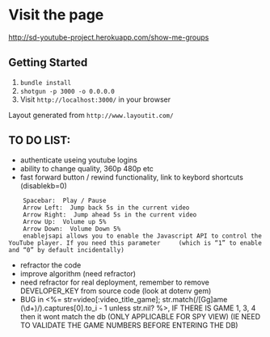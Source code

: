 Visit the page
=============
http://sd-youtube-project.herokuapp.com/show-me-groups

## Getting Started

1. `bundle install`
2. `shotgun -p 3000 -o 0.0.0.0`
3. Visit `http://localhost:3000/` in your browser

Layout generated from `http://www.layoutit.com/`

## TO DO LIST:
- authenticate useing youtube logins
- ability to change quality, 360p 480p etc
- fast forward button / rewind functionality, link to keybord shortcuts (disablekb=0) 
```
    Spacebar:  Play / Pause
    Arrow Left:  Jump back 5s in the current video
    Arrow Right:  Jump ahead 5s in the current video
    Arrow Up:  Volume up 5%
    Arrow Down:  Volume Down 5%
    enablejsapi allows you to enable the Javascript API to control the YouTube player. If you need this parameter     (which is “1” to enable and “0” by default incidentally)
```
- refractor the code
- improve algorithm (need refractor)
- need refractor for real deployment, remember to remove DEVELOPER_KEY from source code (look at dotenv gem)
- BUG in <%= str=video[:video_title_game]; str.match(/[Gg]ame (\d+)/).captures[0].to_i - 1 unless str.nil? %>, IF THERE IS GAME 1, 3, 4 then it wont match the db  (ONLY APPLICABLE FOR SPY VIEW) (IE NEED TO VALIDATE THE GAME NUMBERS BEFORE ENTERING THE DB)
